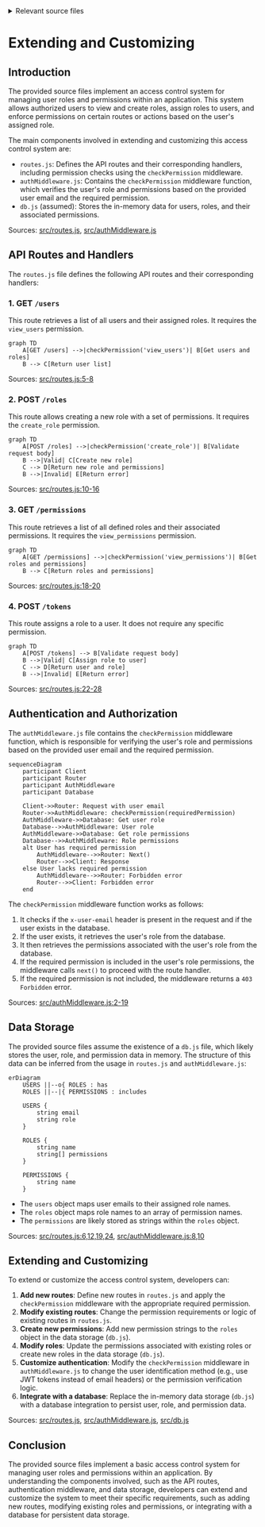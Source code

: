 <details>
<summary>Relevant source files</summary>

The following files were used as context for generating this wiki page:

- [src/routes.js](https://github.com/aanickode/access-control-service/blob/main/src/routes.js)
- [src/authMiddleware.js](https://github.com/aanickode/access-control-service/blob/main/src/authMiddleware.js)
- [src/db.js](https://github.com/aanickode/access-control-service/blob/main/src/db.js)

</details>

# Extending and Customizing

## Introduction

The provided source files implement an access control system for managing user roles and permissions within an application. This system allows authorized users to view and create roles, assign roles to users, and enforce permissions on certain routes or actions based on the user's assigned role.

The main components involved in extending and customizing this access control system are:

- `routes.js`: Defines the API routes and their corresponding handlers, including permission checks using the `checkPermission` middleware.
- `authMiddleware.js`: Contains the `checkPermission` middleware function, which verifies the user's role and permissions based on the provided user email and the required permission.
- `db.js` (assumed): Stores the in-memory data for users, roles, and their associated permissions.

Sources: [src/routes.js](), [src/authMiddleware.js]()

## API Routes and Handlers

The `routes.js` file defines the following API routes and their corresponding handlers:

### 1. GET `/users`

This route retrieves a list of all users and their assigned roles. It requires the `view_users` permission.

```mermaid
graph TD
    A[GET /users] -->|checkPermission('view_users')| B[Get users and roles]
    B --> C[Return user list]
```

Sources: [src/routes.js:5-8]()

### 2. POST `/roles`

This route allows creating a new role with a set of permissions. It requires the `create_role` permission.

```mermaid
graph TD
    A[POST /roles] -->|checkPermission('create_role')| B[Validate request body]
    B -->|Valid| C[Create new role]
    C --> D[Return new role and permissions]
    B -->|Invalid| E[Return error]
```

Sources: [src/routes.js:10-16]()

### 3. GET `/permissions`

This route retrieves a list of all defined roles and their associated permissions. It requires the `view_permissions` permission.

```mermaid
graph TD
    A[GET /permissions] -->|checkPermission('view_permissions')| B[Get roles and permissions]
    B --> C[Return roles and permissions]
```

Sources: [src/routes.js:18-20]()

### 4. POST `/tokens`

This route assigns a role to a user. It does not require any specific permission.

```mermaid
graph TD
    A[POST /tokens] --> B[Validate request body]
    B -->|Valid| C[Assign role to user]
    C --> D[Return user and role]
    B -->|Invalid| E[Return error]
```

Sources: [src/routes.js:22-28]()

## Authentication and Authorization

The `authMiddleware.js` file contains the `checkPermission` middleware function, which is responsible for verifying the user's role and permissions based on the provided user email and the required permission.

```mermaid
sequenceDiagram
    participant Client
    participant Router
    participant AuthMiddleware
    participant Database

    Client->>Router: Request with user email
    Router->>AuthMiddleware: checkPermission(requiredPermission)
    AuthMiddleware->>Database: Get user role
    Database-->>AuthMiddleware: User role
    AuthMiddleware->>Database: Get role permissions
    Database-->>AuthMiddleware: Role permissions
    alt User has required permission
        AuthMiddleware-->>Router: Next()
        Router-->>Client: Response
    else User lacks required permission
        AuthMiddleware-->>Router: Forbidden error
        Router-->>Client: Forbidden error
    end
```

The `checkPermission` middleware function works as follows:

1. It checks if the `x-user-email` header is present in the request and if the user exists in the database.
2. If the user exists, it retrieves the user's role from the database.
3. It then retrieves the permissions associated with the user's role from the database.
4. If the required permission is included in the user's role permissions, the middleware calls `next()` to proceed with the route handler.
5. If the required permission is not included, the middleware returns a `403 Forbidden` error.

Sources: [src/authMiddleware.js:2-19]()

## Data Storage

The provided source files assume the existence of a `db.js` file, which likely stores the user, role, and permission data in memory. The structure of this data can be inferred from the usage in `routes.js` and `authMiddleware.js`:

```mermaid
erDiagram
    USERS ||--o{ ROLES : has
    ROLES ||--|{ PERMISSIONS : includes

    USERS {
        string email
        string role
    }

    ROLES {
        string name
        string[] permissions
    }

    PERMISSIONS {
        string name
    }
```

- The `users` object maps user emails to their assigned role names.
- The `roles` object maps role names to an array of permission names.
- The `permissions` are likely stored as strings within the `roles` object.

Sources: [src/routes.js:6,12,19,24](), [src/authMiddleware.js:8,10]()

## Extending and Customizing

To extend or customize the access control system, developers can:

1. **Add new routes**: Define new routes in `routes.js` and apply the `checkPermission` middleware with the appropriate required permission.
2. **Modify existing routes**: Change the permission requirements or logic of existing routes in `routes.js`.
3. **Create new permissions**: Add new permission strings to the `roles` object in the data storage (`db.js`).
4. **Modify roles**: Update the permissions associated with existing roles or create new roles in the data storage (`db.js`).
5. **Customize authentication**: Modify the `checkPermission` middleware in `authMiddleware.js` to change the user identification method (e.g., use JWT tokens instead of email headers) or the permission verification logic.
6. **Integrate with a database**: Replace the in-memory data storage (`db.js`) with a database integration to persist user, role, and permission data.

Sources: [src/routes.js](), [src/authMiddleware.js](), [src/db.js]()

## Conclusion

The provided source files implement a basic access control system for managing user roles and permissions within an application. By understanding the components involved, such as the API routes, authentication middleware, and data storage, developers can extend and customize the system to meet their specific requirements, such as adding new routes, modifying existing roles and permissions, or integrating with a database for persistent data storage.